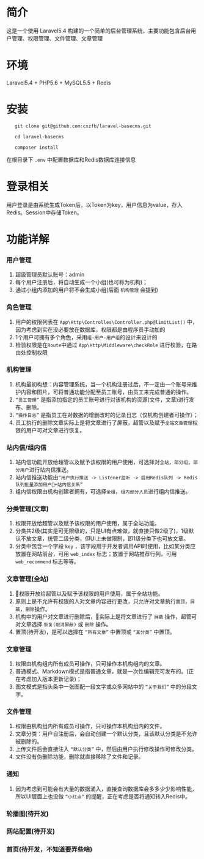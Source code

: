 # 简介

这是一个使用 Laravel5.4 构建的一个简单的后台管理系统，主要功能包含后台用户管理、权限管理、文件管理、文章管理

# 环境

Laravel5.4 + PHP5.6 + MySQL5.5 + Redis

# 安装

 ```
    git clone git@github.com:cxzfb/laravel-basecms.git

    cd laravel-basecms 

    composer install 

 ```

 在根目录下 `.env` 中配置数据库和Redis数据库连接信息
 

# 登录相关

用户登录是由系统生成Token后，以Token为key，用户信息为value，存入Redis。Session中存储Token。


# 功能详解

### 用户管理

1. 超级管理员默认账号：admin
2. 每个用户注册后，将自动生成一个小组(也可称为机构)；
3. 通过小组内添加的用户将不会生成小组(后面 `机构管理` 会提到)

### 角色管理

1. 用户的权限列表在 `App\Http\Controlles\Controller.php@limitList()` 中，因为考虑到实在没必要放在数据库，权限都是由程序员手动加的
2. 1个用户可拥有多个角色，采用`组-用户-用户组`的设计来设计的
3. 检验权限是在`Route`中通过 `App\Http\Middleware\checkRole` 进行校验，在路由处控制权限

### 机构管理

1. 机构最初构想：内容管理系统，当一个机构注册过后，不一定由一个账号来维护内容和图片，可将普通功能分配至员工账号，由员工来完成普通的操作。
2. `“员工管理”` 是指添加指定的员工账号进行对该机构的资源(文件，文章)进行发布、删除。
3. `“操作日志”` 是指员工在对数据的增删改时的记录日志（仅机构创建者可操作）；
4. 员工执行的删除文章实际上是将文章进行了屏蔽，超管以及赋予`全站文章管理`权限的用户可对文章进行恢复。

### 站内信/组内信

1. 站内信功能开放给超管以及赋予该权限的用户使用，可选择对`全站`，`部分组`，`部分用户`进行站内信推送。
2. 站内信推送功能由`“用户执行推送 -> Listener监听 -> 启用Redis队列 -> Redis队列批量添加用户+站内信关系”`
3. 组内信权限由机构创建者拥有，可选择`全组`，`组内部分人员`进行组内信推送。

### 分类管理(文章)

1. 权限开放给超管以及赋予该权限的用户使用，属于全站功能。
2. 分类共2级(其实是可无限级的，只是UI有点难做，就直接只做2级了)，1级默认不放文章，统管二级分类，但UI上未做限制，即1级分类下也可放文章。
3. 分类中包含一个字段 `key` ，该字段用于开发者调用API时使用，比如某分类应放置在网站前台，可用 `web_index` 标志；放置于网站推荐行列，可用 `web_recommend` 标志等等。

### 文章管理(全站)

1. 权限开放给超管以及赋予该权限的用户使用，属于全站功能。
2. 原则上是不允许有权限的人对文章内容进行更改，只允许对文章执行`置顶`，`屏蔽`，`删除`操作。
3. 机构中的用户对文章进行删除后，实际上是将文章进行了 `屏蔽` 操作，超管可对文章选择 `恢复(取消屏蔽)` 或 `删除` 操作。
4. 置顶(待开发)，是可以选择在 `“所有文章”` 中置顶或 `“某分类”` 中置顶。


### 文章管理

1. 权限由机构组内所有成员可操作，只可操作本机构组内的文章。
2. 普通模式、Markdown模式是指普通文章，就是一次性编辑完可发布的。(正在考虑加入版本更新记录)；
3. 图文模式是指头条中一张图配一段文字或众多网站中的 `“关于我们”` 中的分段文字。

### 文件管理

1. 权限由机构组内所有成员可操作，只可操作本机构组内的文件。
2. 文章分类：用户自注册后，会自动创建一个默认分类，且该默认分类是不允许被删除的。
3. 上传文件后会直接注入 `“默认分类”` 中，然后由用户执行修改操作可修改分类。
4. 文件没有伪删除功能，删除就直接移除了文件和记录。

### 通知

1. 因为考虑到可能会有大量的数据涌入，直接查询数据库会多多少少影响性能，所以UI层面上也没做 `“小红点”` 的提醒，正在考虑是否将通知转入Redis中。

### 轮播图(待开发)
### 网站配置(待开发)
### 首页(待开发，不知道要弄些啥)
